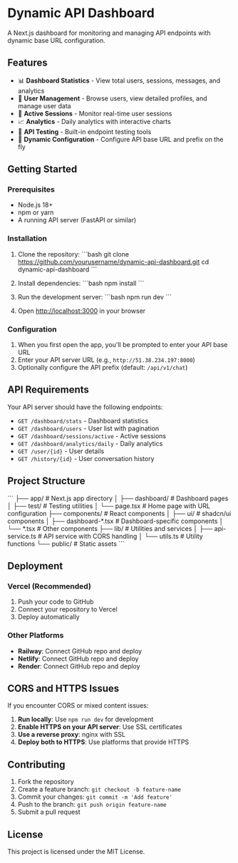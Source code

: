 # Dynamic API Dashboard

A Next.js dashboard for monitoring and managing API endpoints with dynamic base URL configuration.

## Features

- 📊 **Dashboard Statistics** - View total users, sessions, messages, and analytics
- 👥 **User Management** - Browse users, view detailed profiles, and manage user data
- 🔄 **Active Sessions** - Monitor real-time user sessions
- 📈 **Analytics** - Daily analytics with interactive charts
- 🧪 **API Testing** - Built-in endpoint testing tools
- 🔧 **Dynamic Configuration** - Configure API base URL and prefix on the fly

## Getting Started

### Prerequisites

- Node.js 18+ 
- npm or yarn
- A running API server (FastAPI or similar)

### Installation

1. Clone the repository:
\`\`\`bash
git clone https://github.com/yourusername/dynamic-api-dashboard.git
cd dynamic-api-dashboard
\`\`\`

2. Install dependencies:
\`\`\`bash
npm install
\`\`\`

3. Run the development server:
\`\`\`bash
npm run dev
\`\`\`

4. Open [http://localhost:3000](http://localhost:3000) in your browser

### Configuration

1. When you first open the app, you'll be prompted to enter your API base URL
2. Enter your API server URL (e.g., `http://51.38.234.197:8000`)
3. Optionally configure the API prefix (default: `/api/v1/chat`)

## API Requirements

Your API server should have the following endpoints:

- `GET /dashboard/stats` - Dashboard statistics
- `GET /dashboard/users` - User list with pagination
- `GET /dashboard/sessions/active` - Active sessions
- `GET /dashboard/analytics/daily` - Daily analytics
- `GET /user/{id}` - User details
- `GET /history/{id}` - User conversation history

## Project Structure

\`\`\`
├── app/                    # Next.js app directory
│   ├── dashboard/         # Dashboard pages
│   ├── test/             # Testing utilities
│   └── page.tsx          # Home page with URL configuration
├── components/           # React components
│   ├── ui/              # shadcn/ui components
│   ├── dashboard-*.tsx  # Dashboard-specific components
│   └── *.tsx           # Other components
├── lib/                 # Utilities and services
│   ├── api-service.ts   # API service with CORS handling
│   └── utils.ts        # Utility functions
└── public/             # Static assets
\`\`\`

## Deployment

### Vercel (Recommended)
1. Push your code to GitHub
2. Connect your repository to Vercel
3. Deploy automatically

### Other Platforms
- **Railway**: Connect GitHub repo and deploy
- **Netlify**: Connect GitHub repo and deploy
- **Render**: Connect GitHub repo and deploy

## CORS and HTTPS Issues

If you encounter CORS or mixed content issues:

1. **Run locally**: Use `npm run dev` for development
2. **Enable HTTPS on your API server**: Use SSL certificates
3. **Use a reverse proxy**: nginx with SSL
4. **Deploy both to HTTPS**: Use platforms that provide HTTPS

## Contributing

1. Fork the repository
2. Create a feature branch: `git checkout -b feature-name`
3. Commit your changes: `git commit -m 'Add feature'`
4. Push to the branch: `git push origin feature-name`
5. Submit a pull request

## License

This project is licensed under the MIT License.
